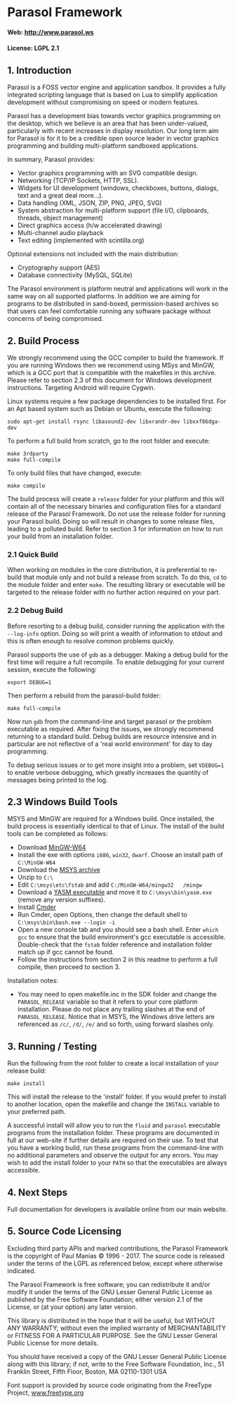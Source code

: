 
# Parasol Framework

#### Web: http://www.parasol.ws

#### License: LGPL 2.1

## 1. Introduction

Parasol is a FOSS vector engine and application sandbox. It provides a fully integrated scripting language that is based on Lua to simplify application development without compromising on speed or modern features.

Parasol has a development bias towards vector graphics programming on the desktop, which we believe is an area that has been under-valued, particularly with recent increases in display resolution.  Our long term aim for Parasol is for it to be a credible open source leader in vector graphics programming and building multi-platform sandboxed applications.

In summary, Parasol provides:

* Vector graphics programming with an SVG compatible design.
* Networking (TCP/IP Sockets, HTTP, SSL).
* Widgets for UI development (windows, checkboxes, buttons, dialogs, text and a great deal more...).
* Data handling (XML, JSON, ZIP, PNG, JPEG, SVG)
* System abstraction for multi-platform support (file I/O, clipboards, threads, object management)
* Direct graphics access (h/w accelerated drawing)
* Multi-channel audio playback
* Text editing (implemented with scintilla.org)

Optional extensions not included with the main distribution:

* Cryptography support (AES)
* Database connectivity (MySQL, SQLite)

The Parasol environment is platform neutral and applications will work in the same way on all supported platforms.  In addition we are aiming for programs to be distributed in sand-boxed, permission-based archives so that users can feel comfortable running any software package without concerns of being compromised.

## 2. Build Process

We strongly recommend using the GCC compiler to build the framework.  If you are running Windows then we recommend using MSys and MinGW, which is a GCC port that is compatible with the makefiles in this archive.  Please refer to section 2.3 of this document for Windows development instructions.  Targeting Android will require Cygwin.

Linux systems require a few package dependencies to be installed first.  For an Apt based system such as Debian or Ubuntu, execute the following:

```
sudo apt-get install rsync libasound2-dev libxrandr-dev libxxf86dga-dev
```

To perform a full build from scratch, go to the root folder and execute:

```
make 3rdparty
make full-compile
```

To only build files that have changed, execute:

```
make compile
```

The build process will create a `release` folder for your platform and this will contain all of the necessary binaries and configuration files for a standard release of the Parasol Framework.  Do not use the release folder for running your Parasol build.  Doing so will result in changes to some release files, leading to a polluted build.  Refer to section 3 for information on how to run your build from an installation folder.

### 2.1 Quick Build

When working on modules in the core distribution, it is preferential to re-build that module only and not build a release from scratch.  To do this, `cd` to the module folder and enter `make`.  The resulting library or executable will be targeted to the release folder with no further action required on your part.

### 2.2 Debug Build

Before resorting to a debug build, consider running the application with the `--log-info` option.  Doing so will print a wealth of information to stdout and this is often enough to resolve common problems quickly.

Parasol supports the use of `gdb` as a debugger.  Making a debug build for the first time will require a full recompile.  To enable debugging for your current session, execute the following:

```
export DEBUG=1
```

Then perform a rebuild from the parasol-build folder:

```
make full-compile
```

Now run `gdb` from the command-line and target parasol or the problem executable as required.  After fixing the issues, we strongly recommend returning to a standard build.  Debug builds are resource intensive and in particular are not reflective of a 'real world environment' for day to day programming.

To debug serious issues or to get more insight into a problem, set `VDEBUG=1` to enable verbose debugging, which greatly increases the quantity of messages being printed to the log.

## 2.3 Windows Build Tools

MSYS and MinGW are required for a Windows build.  Once installed, the build process is essentially identical to that of Linux.  The install of the build tools can be completed as follows:

* Download [MinGW-W64](https://sourceforge.net/projects/mingw-w64/)
* Install the exe with options `i686`, `win32`, `dwarf`.  Choose an install path of `C:\MinGW-W64`
* Download the [MSYS archive](https://sourceforge.net/projects/mingwbuilds/files/external-binary-packages/)
* Unzip to `C:\`
* Edit `C:\msys\etc\fstab` and add `C:/MinGW-W64/mingw32   /mingw`
* Download a [YASM executable](http://yasm.tortall.net/Download.html) and move it to `C:\msys\bin\yasm.exe` (remove any version suffixes).
* Install [Cmder](http://cmder.net/)
* Run Cmder, open Options, then change the default shell to `C:\msys\bin\bash.exe --login -i`
* Open a new console tab and you should see a bash shell.  Enter `which gcc` to ensure that the build environment's gcc executable is accessible.  Double-check that the `fstab` folder reference and installation folder match up if gcc cannot be found.
* Follow the instructions from section 2 in this readme to perform a full compile, then proceed to section 3.

Installation notes:

* You may need to open makefile.inc in the SDK folder and change the `PARASOL_RELEASE` variable so that it refers to your core platform installation.  Please do not place any trailing slashes at the end of `PARASOL_RELEASE`.  Notice that in MSYS, the Windows drive letters are referenced as `/c/`, `/d/`, `/e/` and so forth, using forward slashes only.

## 3. Running / Testing

Run the following from the root folder to create a local installation of your release build:

```
make install
```

This will install the release to the 'install' folder.  If you would prefer to install to another location, open the makefile and change the `INSTALL` variable to your preferred path.

A successful install will allow you to run the `fluid` and `parasol` executable programs from the installation folder.  These programs are documented in full at our web-site if further details are required on their use.  To test that you have a working build, run these programs from the command-line with no additional parameters and observe the output for any errors.  You may wish to add the install folder to your `PATH` so that the executables are always accessible.

## 4. Next Steps

Full documentation for developers is available online from our main website.

## 5. Source Code Licensing

Excluding third party APIs and marked contributions, the Parasol Framework is the copyright of Paul Manias © 1996 - 2017.  The source code is released under the terms of the LGPL as referenced below, except where otherwise indicated.

The Parasol Framework is free software; you can redistribute it and/or modify it under the terms of the GNU Lesser General Public License as published by the Free Software Foundation; either version 2.1 of the License, or (at your option) any later version.

This library is distributed in the hope that it will be useful, but WITHOUT ANY WARRANTY; without even the implied warranty of MERCHANTABILITY or FITNESS FOR A PARTICULAR PURPOSE.  See the GNU Lesser General Public License for more details.

You should have received a copy of the GNU Lesser General Public License along with this library; if not, write to the Free Software Foundation, Inc., 51 Franklin Street, Fifth Floor, Boston, MA  02110-1301  USA

Font support is provided by source code originating from the FreeType Project, www.freetype.org
